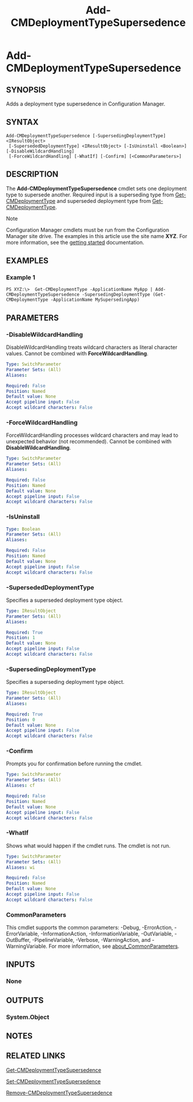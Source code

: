 ﻿---
description: Adds a deployment type supersedence in Configuration Manager.
external help file: AdminUI.PS.AppMan.dll-Help.xml
Module Name: ConfigurationManager
ms.date: 01/02/2019
schema: 2.0.0
title: Add-CMDeploymentTypeSupersedence
---

# Add-CMDeploymentTypeSupersedence

## SYNOPSIS

Adds a deployment type supersedence in Configuration Manager.

## SYNTAX

```
Add-CMDeploymentTypeSupersedence [-SupersedingDeploymentType] <IResultObject>
 [-SupersededDeploymentType] <IResultObject> [-IsUninstall <Boolean>] [-DisableWildcardHandling]
 [-ForceWildcardHandling] [-WhatIf] [-Confirm] [<CommonParameters>]
```

## DESCRIPTION

The **Add-CMDeploymentTypeSupersedence** cmdlet sets one deployment type to supersede another. Required input is a superseding type from [Get-CMDeploymentType](./Get-CMDeploymentType.md) and superseded deployment type from [Get-CMDeploymentType](./Get-CMDeploymentType.md).

> [!NOTE]
> Configuration Manager cmdlets must be run from the Configuration Manager site drive.
> The examples in this article use the site name **XYZ**. For more information, see the
> [getting started](/powershell/sccm/overview) documentation.

## EXAMPLES

### Example 1

```
PS XYZ:\>  Get-CMDeploymentType -ApplicationName MyApp | Add-CMDeploymentTypeSupersedence -SupersedingDeploymentType (Get-CMDeploymentType -ApplicationName MySupersedingApp)
```

## PARAMETERS

### -DisableWildcardHandling

DisableWildcardHandling treats wildcard characters as literal character values. Cannot be combined with **ForceWildcardHandling**.

```yaml
Type: SwitchParameter
Parameter Sets: (All)
Aliases:

Required: False
Position: Named
Default value: None
Accept pipeline input: False
Accept wildcard characters: False
```

### -ForceWildcardHandling

ForceWildcardHandling processes wildcard characters and may lead to unexpected behavior (not recommended). Cannot be combined with **DisableWildcardHandling**.

```yaml
Type: SwitchParameter
Parameter Sets: (All)
Aliases:

Required: False
Position: Named
Default value: None
Accept pipeline input: False
Accept wildcard characters: False
```

### -IsUninstall

```yaml
Type: Boolean
Parameter Sets: (All)
Aliases:

Required: False
Position: Named
Default value: None
Accept pipeline input: False
Accept wildcard characters: False
```

### -SupersededDeploymentType

Specifies a superseded deployment type object.

```yaml
Type: IResultObject
Parameter Sets: (All)
Aliases:

Required: True
Position: 1
Default value: None
Accept pipeline input: False
Accept wildcard characters: False
```

### -SupersedingDeploymentType

Specifies a superseding deployment type object.

```yaml
Type: IResultObject
Parameter Sets: (All)
Aliases:

Required: True
Position: 0
Default value: None
Accept pipeline input: False
Accept wildcard characters: False
```

### -Confirm

Prompts you for confirmation before running the cmdlet.

```yaml
Type: SwitchParameter
Parameter Sets: (All)
Aliases: cf

Required: False
Position: Named
Default value: None
Accept pipeline input: False
Accept wildcard characters: False
```

### -WhatIf

Shows what would happen if the cmdlet runs.
The cmdlet is not run.

```yaml
Type: SwitchParameter
Parameter Sets: (All)
Aliases: wi

Required: False
Position: Named
Default value: None
Accept pipeline input: False
Accept wildcard characters: False
```

### CommonParameters
This cmdlet supports the common parameters: -Debug, -ErrorAction, -ErrorVariable, -InformationAction, -InformationVariable, -OutVariable, -OutBuffer, -PipelineVariable, -Verbose, -WarningAction, and -WarningVariable. For more information, see [about_CommonParameters](https://docs.microsoft.com/powershell/module/microsoft.powershell.core/about/about_commonparameters?view=powershell-7).

## INPUTS

### None

## OUTPUTS

### System.Object
## NOTES

## RELATED LINKS

[Get-CMDeploymentTypeSupersedence](./Get-CMDeploymentTypeSupersedence.md)

[Set-CMDeploymentTypeSupersedence](./Set-CMDeploymentTypeSupersedence.md)

[Remove-CMDeploymentTypeSupersedence](./Remove-CMDeploymentTypeSupersedence.md)
